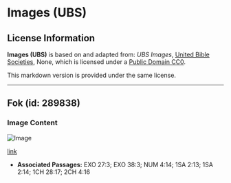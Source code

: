 # Images (UBS)

## License Information

**Images (UBS)** is based on and adapted from: _UBS Images_, [United Bible Societies](https://unitedbiblesocieties.org/), None, which is licensed under a [Public Domain CC0](https://creativecommons.org/public-domain/cc0/).

This markdown version is provided under the same license.



--------------------------------

## Fok (id: 289838)

### Image Content

![Image](https://cdn.aquifer.bible/aquifer-content/resources/Media/WEB-0451_fork.jpg)

[link](https://cdn.aquifer.bible/aquifer-content/resources/Media/WEB-0451_fork.jpg)

* **Associated Passages:** EXO 27:3; EXO 38:3; NUM 4:14; 1SA 2:13; 1SA 2:14; 1CH 28:17; 2CH 4:16


